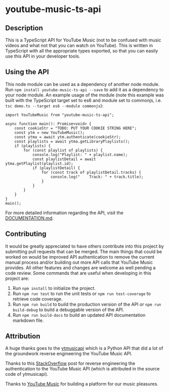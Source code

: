 # youtube-music-ts-api

Description
----
This is a TypeScript API for YouTube Music (not to be confused with music videos and what not that you can watch on YouTube). This is written in TypeScript with all the appropriate types exported, so that you can easily use this API in your developer tools.

Using the API
----
This node module can be used as a dependency of another node module. Run `npm install youtube-music-ts-api --save` to add it as a dependency to your node module. An example usage of the module (note this example was built with the TypeScript target set to es6 and module set to commonjs, i.e. `tsc demo.ts --target es6 --module commonjs`):

```
import YouTubeMusic from "youtube-music-ts-api";

async function main(): Promise<void> {
    const cookieStr = "TODO: PUT YOUR COOKIE STRING HERE";
    const ytm = new YouTubeMusic();
    const ytma = await ytm.authenticate(cookieStr);
    const playlists = await ytma.getLibraryPlaylists();
    if (playlists) {
        for (const playlist of playlists) {
            console.log("Playlist: " + playlist.name);
            const playlistDetail = await ytma.getPlaylist(playlist.id);
            if (playlistDetail) {
                for (const track of playlistDetail.tracks) {
                    console.log("    Track: " + track.title);
                }
            }
        }
    }
}
main();
```

For more detailed information regarding the API, visit the [DOCUMENTATION.md](DOCUMENTATION.md).

Contributing
----
It would be greatly appreciated to have others contribute into this project by submitting pull requests that can be merged. The main things that could be worked on would be improved API authentication to remove the current manual process and/or building out more API calls that YouTube Music provides. All other features and changes are welcome as well pending a code review. Some commands that are useful when developing in this project are:

1. Run `npm install` to initialize the project.
1. Run `npm run test` to run the unit tests or `npm run test-coverage` to retrieve code coverage.
1. Run `npm run build` to build the production version of the API or `npm run build-debug` to build a debuggable version of the API.
1. Run `npm run build-docs` to build an updated API documentation markdown file.

Attribution
----
A huge thanks goes to the [ytmusicapi](https://github.com/sigma67/ytmusicapi) which is a Python API that did a lot of the groundwork reverse engineering the YouTube Music API.

Thanks to this [StackOverflow](https://stackoverflow.com/a/32065323/5726546) post for reverse engineering the authentication to the YouTube Music API (which is attributed in the source code of ytmusicapi).

Thanks to [YouTube Music](https://music.youtube.com/) for building a platform for our music pleasures.
